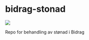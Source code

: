 # bidrag-stonad

![](https://github.com/navikt/bidrag-stonad/workflows/continuous%20integration/badge.svg)

Repo for behandling av stønad i Bidrag
